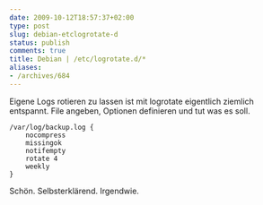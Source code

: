 ```yaml
---
date: 2009-10-12T18:57:37+02:00
type: post
slug: debian-etclogrotate-d
status: publish
comments: true
title: Debian | /etc/logrotate.d/*
aliases:
- /archives/684
---
```


Eigene Logs rotieren zu lassen ist mit logrotate eigentlich ziemlich entspannt.
File angeben, Optionen definieren und tut was es soll.

```
/var/log/backup.log {
    nocompress
    missingok
    notifempty
    rotate 4
    weekly
}
```

Schön. Selbsterklärend. Irgendwie.
